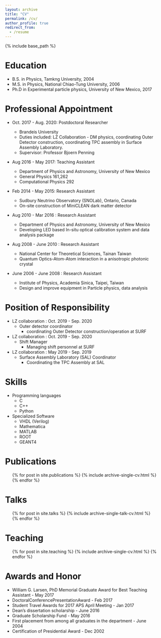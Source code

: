 ```yaml
---
layout: archive
title: "CV"
permalink: /cv/
author_profile: true
redirect_from:
  - /resume
---
```


{% include base_path %}

Education
======
* B.S. in Physics, Tamkng University, 2004
* M.S. in Physics, National Chiao-Tung University, 2006
* Ph.D in Experimental particle physics, University of New Mexico, 2017

Professional Appointment
======
* Oct. 2017 - Aug. 2020: Postdoctoral Researcher 
  * Brandeis University
  * Duties included: LZ Collaboration - DM physics, coordinating Outer Detector construction, coordinating TPC assembly in Surface Assembly Laboratory.
  * Supervisor: Professor Bjoern Penning

* Aug 2016 - May 2017: Teaching Assistant
  * Department of Physics and Astronomy, University of New Mexico
  * General Physics 161,262
  * Computational Physics 292
* Feb 2014 - May 2015: Research Assistant
  * Sudbury Neutrino Observatory (SNOLab), Ontario, Canada
  * On-site construction of MiniCLEAN dark matter detector
* Aug 2010 - Mar 2016 : Research Assistant
  * Department of Physics and Astronomy, University of New Mexico
  * Developing LED based In-situ optical calibration system and data analysis package
* Aug 2008 - June 2010 : Research Assistant
  * National Center for Theoretical Sciences, Tainan Taiwan
  * Quantum Optics-Atom-Atom interaction in a anisotropic photonic crystal
* June 2006 - June 2008 : Research Assistant
  * Institute of Physics, Academia Sinica, Taipei, Taiwan
  * Design and improve equipment in Particle physics, data analysis

Position of Responsibility
======
  * LZ collaboration : Oct. 2019 - Sep. 2020
    * Outer detector coordinator
      * coordinating Outer Detector construction/operation at SURF
  * LZ collaboration : Oct. 2019 - Sep. 2020  
    * Shift Manager
      * Managing shift personnel at SURF
  * LZ collaboration : May 2019 - Sep. 2019
    * Surface Assembly Laboratory (SAL) Coordinator
      * Coordinating the TPC Assembly at SAL

Skills
======
* Programming languages
  * C
  * C++
  * Python
* Specialized Software
  * VHDL (Verilog)
  * Mathematica
  * MATLAB
  * ROOT
  * GEANT4

Publications
======
  <ul>{% for post in site.publications %}
    {% include archive-single-cv.html %}
  {% endfor %}</ul>

Talks
======
  <ul>{% for post in site.talks %}
    {% include archive-single-talk-cv.html %}
  {% endfor %}</ul>

Teaching
======
  <ul>{% for post in site.teaching %}
    {% include archive-single-cv.html %}
  {% endfor %}</ul>

Awards and Honor
======
* William G. Larsen, PhD Memorial Graduate Award for Best Teaching Assistant - May 2017
* DoctoralConferencePresentationAward - Feb 2017
* Student Travel Awards for 2017 APS April Meeting - Jan 2017
* Dean’s dissertation scholarship - June 2016
* Graduate Scholarship Fund - May 2016
* First placement from among all graduates in the department - June 2004
* Certification of Presidential Award - Dec 2002
